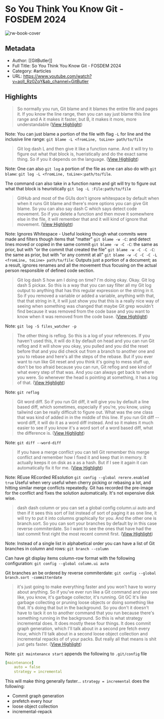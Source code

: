 # So You Think You Know Git - FOSDEM 2024

![rw-book-cover](https://i.ytimg.com/vi/aolI_Rz0ZqY/maxresdefault.jpg)

## Metadata

- Author: [[GitButler]]
- Full Title: So You Think You Know Git - FOSDEM 2024
- Category: #articles
- URL: <https://www.youtube.com/watch?v=aolI_Rz0ZqY&ab_channel=GitButler>

## Highlights

> So normally you run, Git blame and it blames the entire file and pages it. If you know the
> line range, then you can say just blame this line range and A it makes it faster, but B, it
> makes it more, more understandable ([View Highlight](https://read.readwise.io/read/01hpk5f9emg3qsqrfj8ty6rq1j))

Note: You can just blame a portion of the file with flag `-L` for line and the inclusive line range: `git blame -L <fromLine, toLine> path/to/file`

> Git log dash L and then give it like a function name. And it will try to figure out what that
> block is, hueristically and do the exact same thing. So if you it depends on the language.
> ([View Highlight](https://read.readwise.io/read/01hpk5vd3jgv67n04t0khgh4dq))

Note: One can also `git log` a portion of the file as one can also do with `git blame`: `git log -L <fromLine, toLine>:path/to/file`.

The command can also take in a function name and git will try to figure out what that block is heuristically `git log -L :File:path/to/file`

> GitHub and most of the GUIs don't ignore whitespace by default when when it runs Git
> blame and there's more options you can give Git blame. So you can also say dash C
> which says detect code movement. So if you delete a function and then move it
> somewhere else in the file, it will remember that and it will kind of ignore that movement.
> ([View Highlight](https://read.readwise.io/read/01hpk62atp59mrdypqa92fzaxj))

Note: Ignores Whitespace - Useful looking though what commits were made and filters though items that "matter"
`git blame -w -C`: and detect lines moved or copied in the same commit
`git blame -w -C -C`: the same as prior, but with "or the commit that created the file"
`git blame -w -C -C -C`: the same as prior, but with "or any commit at all"
`git blame -w -C -C -C -L <fromLine, toLine> path/to/file`: Outputs just a portion of a document; as a result, ignores renames and all the movement thus focusing on the actual person responsible of defined code section.

> Git log dash S how am I doing on time? I'm doing okay. Okay. Git log dash S pickax. So
> this is a way that you can say filter all my Git log output to anything that has this regular
> expression or the string in it. So if you removed a variable or added a variable, anything
> with that, that that string in it, it will just show you that this is a really nice way of seeing
> when something was changed that maybe Git grep wouldn't find because it was removed
> from the code base and you want to know when it was removed from the code base.
> ([View Highlight](https://read.readwise.io/read/01hpk6k31hccenkfdt3438f74t))

Note: `git log -S files_watcher -p`

> The other thing is reflog. So this is a log of your references. If you haven't used this, it will
> do it by default on head and you can run Git reflog and it will show you okay, you pulled
> and you did the reset before that and you did check out from a branch to another one
> and you to rebase and here's all the steps of the rebase. But if you ever want to run like
> Git reset and you think it's going to mess stuff up, don't be too afraid because you can
> run, Git reflog and see kind of what every step of that was. And you can always get back
> to where you were. So whenever the head is pointing at something, it has a log of that.
> ([View Highlight](https://read.readwise.io/read/01hpk6n8h2ac9bhx9rdwy1ghsz))

Note: `git reflog`

> Git word diff. So if you run Git diff, it will give you by default a line based diff, which
> sometimes, especially if you're, you know, using tailwind can be really difficult to figure
> out. What was the one class that was kind of added in in the middle of this line. If you
> run Git diff -- word diff, it will do it as a word diff instead. And so it makes it much easier
> to see if you know it's a word sort of a word based diff, what the difference is.
> ([View Highlight](https://read.readwise.io/read/01hpk6qevjkb6785z540z9pweq))

Note: `git diff --word-diff`

> If you have a merge conflict you can tell Git remember this merge conflict and remember
> how I fixed it and keep that in memory. It actually keeps it on disk as a as a hash. But if I
> see it again it can automatically fix it for me. ([View Highlight](https://read.readwise.io/read/01hpk6vkacfn88ytxsgdvp3v8s))

Note: REuse REcorded REsolution
`git config --global rerere.enabled true`
Useful when very useful when cherry picking or rebasing a lot, and hitting similar merge conflicts repeatedly. Git has recorded the pre-image for the conflict and fixes the solution automatically.
It's not expensive disk wise.

> dash dash column or you can set a global config column.ui auto and then if it sees this
> sort of list instead of sort of paging it as one line, it will try to put it into columns
> graphically for you. And the other one is branch.sort. So you can sort your branches by
> default by in this case reverse commiterdate. So I want to see the ones that have had the
> last commit first right the most recent commit first. ([View Highlight](https://read.readwise.io/read/01hpk7c1a1fmp6g0bb74sx0fcd))

Note: Instead of a single list in alphabetical order you can have a list of Git branches in
column and rows: `git branch --column`

Can have git display items column-row format with the following configuration: `git config --global column.ui auto`

Git branches an be ordered by reverse commiterdate: `git config --global branch.sort -committerdate`

> it's just going to make everything faster and you won't have to worry about anything. So
> if you've ever run like a Git command and you see like, you know, it's garbage collector,
> it's running. Git GC It's like garbage collecting or pruning loose objects or doing
> something like that. It's doing that but in the background. So you don't it doesn't have to
> tack it on to another command that you run because there's something running in the
> background. So this is what strategy incremental does. It does mostly these four things.
> It does commit graph generation, which I'll talk about in a second pre fetch every hour,
> which I'll talk about in a second loose object collection and incremental repacks of of
> your packs. But really all that means is shit just gets faster. ([View Highlight](https://read.readwise.io/read/01hpk80r9jzvf4zc6qg31ygxwy))

Note: `git maintenance start` appends the following to `.git/config` file

```yml
[maintenance]
    auto = false
    strategy = incremental
```

This will make thing generally faster...
`strategy = incremental` does the following:

- Commit graph generation
- prefetch every hour
- loose object collection
- incremental-repack
